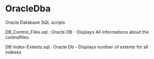 # OracleDba
Oracle Database SQL scripts

DB_Control_Files.sql :  Oracle DB -  Displays All informations about the controlfiles.

DB-Index-Extents.sql :  Oracle Db -  Displays number of extents for all indexes
